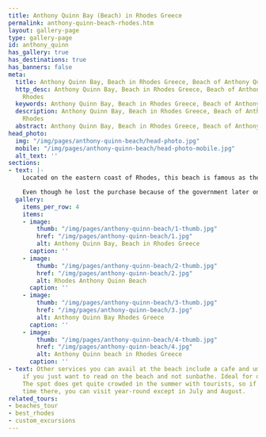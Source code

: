 ```yaml
---
title: Anthony Quinn Bay (Beach) in Rhodes Greece
permalink: anthony-quinn-beach-rhodes.htm
layout: gallery-page
type: gallery-page
id: anthony_quinn
has_gallery: true
has_destinations: true
has_banners: false
meta:
  title: Anthony Quinn Bay, Beach in Rhodes Greece, Beach of Anthony Quinn
  http_desc: Anthony Quinn Bay, Beach in Rhodes Greece, Beach of Anthony Quinn in
    Rhodes
  keywords: Anthony Quinn Bay, Beach in Rhodes Greece, Beach of Anthony Quinn in Rhodes
  description: Anthony Quinn Bay, Beach in Rhodes Greece, Beach of Anthony Quinn in
    Rhodes
  abstract: Anthony Quinn Bay, Beach in Rhodes Greece, Beach of Anthony Quinn in Rhodes
head_photo:
  img: "/img/pages/anthony-quinn-beach/head-photo.jpg"
  mobile: "/img/pages/anthony-quinn-beach/head-photo-mobile.jpg"
  alt_text: ''
sections:
- text: |-
    Located on the eastern coast of Rhodes, this beach is famous as the filming spot of the classic movie ‘The Guns of Navaronne’ which starred Anthony Quinn. The reason why the beach was named after him involves an interesting story. The actor bought the isolated bay and was planning to create a center for artists and filmmakers there.

    Even though he lost the purchase because of the government later on, the beach is still known by the actor’s name. Offering stunning scenery, it is a ripe spot for tourists and families alike. A stairway leads down to it and even though it is littered with pebbles and rocks at certain points, you can always lounge on the sun beds and feel comfortable.
  gallery:
    items_per_row: 4
    items:
    - image:
        thumb: "/img/pages/anthony-quinn-beach/1-thumb.jpg"
        href: "/img/pages/anthony-quinn-beach/1.jpg"
        alt: Anthony Quinn Bay, Beach in Rhodes Greece
      caption: ''
    - image:
        thumb: "/img/pages/anthony-quinn-beach/2-thumb.jpg"
        href: "/img/pages/anthony-quinn-beach/2.jpg"
        alt: Rhodes Anthony Quinn Beach
      caption: ''
    - image:
        thumb: "/img/pages/anthony-quinn-beach/3-thumb.jpg"
        href: "/img/pages/anthony-quinn-beach/3.jpg"
        alt: Anthony Quinn Bay Rhodes Greece
      caption: ''
    - image:
        thumb: "/img/pages/anthony-quinn-beach/4-thumb.jpg"
        href: "/img/pages/anthony-quinn-beach/4.jpg"
        alt: Anthony Quinn beach in Rhodes Greece
      caption: ''
- text: Other services you can avail at the beach include a cafe and umbrella rentals
    if you just want to read on the beach and not sunbathe. Ideal for diving and snorkeling.
    The spot does get quite crowded in the summer with tourists, so if you want quite
    time there, you can visit year-round except in July and August.
related_tours:
- beaches_tour
- best_rhodes
- custom_excursions
---
```


